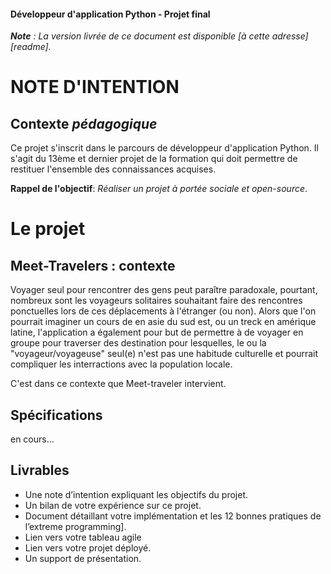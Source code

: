#### Développeur d'application Python - Projet final

_**Note** : La version livrée de ce document est disponible [à cette adresse][readme]._


# NOTE D'INTENTION

## Contexte _pédagogique_

Ce projet s'inscrit dans le parcours de développeur d'application Python. Il s'agit du 13ème et dernier projet de la formation qui doit permettre de restituer l'ensemble des connaissances acquises.

**Rappel de l'objectif**: _Réaliser un projet à portée sociale et open-source_.

# Le projet

## Meet-Travelers : contexte

Voyager seul pour rencontrer des gens peut paraître paradoxale, pourtant, nombreux sont les voyageurs solitaires souhaitant faire des rencontres ponctuelles lors de ces déplacements à l'étranger (ou non). Alors que l'on pourrait imaginer un cours de en asie du sud est, ou un treck en amérique latine, l'application a également pour but de permettre à de voyager en groupe pour traverser des destination pour lesquelles, le ou la "voyageur/voyageuse" seul(e) n'est pas une habitude culturelle et pourrait compliquer les interractions avec la population locale.

C'est dans ce contexte que Meet-traveler intervient. 



## Spécifications

en cours...

## Livrables 

* Une note d’intention expliquant les objectifs du projet.
* Un bilan de votre expérience sur ce projet.
* Document détaillant votre implémentation et les 12 bonnes pratiques de l’extreme programming].
* Lien vers votre tableau agile
* Lien vers votre projet déployé.
* Un support de présentation.

